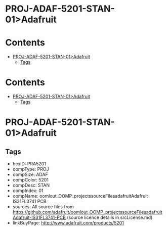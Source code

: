 
PROJ-ADAF-5201-STAN-01>Adafruit
===============================

Contents
========

* [PROJ-ADAF-5201-STAN-01>Adafruit](#proj-adaf-5201-stan-01adafruit)
	* [Tags](#tags)

Contents
========

* [PROJ-ADAF-5201-STAN-01>Adafruit](#proj-adaf-5201-stan-01adafruit)
	* [Tags](#tags)

# PROJ-ADAF-5201-STAN-01>Adafruit

## Tags

- hexID: PRA5201
- oompType: PROJ
- oompSize: ADAF
- oompColor: 5201
- oompDesc: STAN
- oompIndex: 01
- oompName: oomlout_OOMP_projectssourceFilesadafruitAdafruit IS31FL3741 PCB
- sources: All source files from https://github.com/adafruit/oomlout_OOMP_projectssourceFilesadafruitAdafruit-IS31FL3741-PCB (source licence details in srcLicense.md)
- linkBuyPage: http://www.adafruit.com/products/5201
